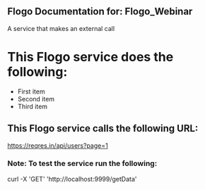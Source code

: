 ## Flogo Documentation for: Flogo_Webinar

A service that makes an external call

# This Flogo service does the following:

- First item
- Second item
- Third item

## This Flogo service calls the following URL:

https://reqres.in/api/users?page=1

### Note: To test the service run the following:

curl -X 'GET' 'http://localhost:9999/getData'
